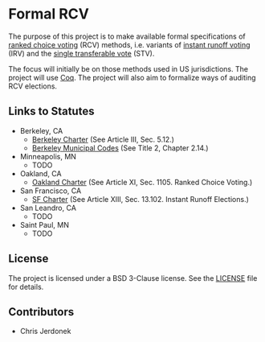 Formal RCV
==========

The purpose of this project is to make available formal specifications of
[ranked choice voting][rcv] (RCV) methods, i.e. variants of
[instant runoff voting][irv] (IRV) and the [single transferable vote][stv]
(STV).

The focus will initially be on those methods used in US jurisdictions.  The
project will use [Coq][Coq].  The project will also aim to formalize ways
of auditing RCV elections.


Links to Statutes
-----------------

* Berkeley, CA
  * [Berkeley Charter][berkeley_codes] (See Article III, Sec. 5.12.)
  * [Berkeley Municipal Codes][berkeley_codes] (See Title 2, Chapter 2.14.)
* Minneapolis, MN
  * TODO
* Oakland, CA
  * [Oakland Charter][oakland_charter] (See Article XI, Sec. 1105. Ranked
    Choice Voting.)
* San Francisco, CA
  * [SF Charter][sf_charter] (See Article XIII, Sec. 13.102. Instant Runoff
    Elections.)
* San Leandro, CA
  * TODO
* Saint Paul, MN
  * TODO


License
-------

The project is licensed under a BSD 3-Clause license.  See the
[LICENSE](LICENSE) file for details.


Contributors
------------

* Chris Jerdonek


[berkeley_codes]: http://codepublishing.com/ca/berkeley/
[Coq]: https://coq.inria.fr/
[irv]: https://en.wikipedia.org/wiki/Instant-runoff_voting
[oakland_charter]: https://www.municode.com/library/ca/oakland/codes/code_of_ordinances?nodeId=THCHOA
[rcv]: https://en.wikipedia.org/wiki/Ranked_Choice_Voting
[sf_charter]: http://www.amlegal.com/library/ca/sfrancisco.shtml
[stv]: https://en.wikipedia.org/wiki/Single_transferable_vote
